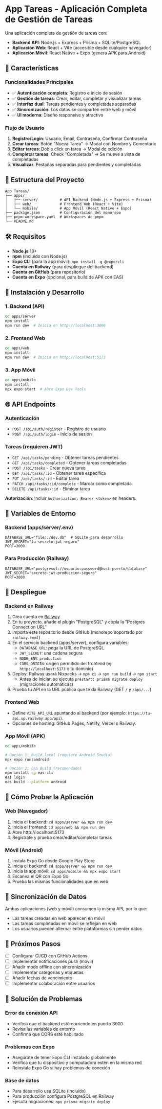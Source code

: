 # App Tareas - Aplicación Completa de Gestión de Tareas

Una aplicación completa de gestión de tareas con:
- **Backend API**: Node.js + Express + Prisma + SQLite/PostgreSQL
- **Aplicación Web**: React + Vite (accesible desde cualquier navegador)
- **Aplicación Móvil**: React Native + Expo (genera APK para Android)

## 🚀 Características

### Funcionalidades Principales
- ✅ **Autenticación completa**: Registro e inicio de sesión
- ✅ **Gestión de tareas**: Crear, editar, completar y visualizar tareas
- ✅ **Interfaz dual**: Tareas pendientes y completadas separadas
- ✅ **Sincronización**: Los datos se comparten entre web y móvil
- ✅ **UI moderna**: Diseño responsive y atractivo

### Flujo de Usuario
1. **Registro/Login**: Usuario, Email, Contraseña, Confirmar Contraseña
2. **Crear tareas**: Botón "Nueva Tarea" → Modal con Nombre y Comentario
3. **Editar tareas**: Doble click en tarea → Modal de edición
4. **Completar tareas**: Check "Completada" → Se mueve a vista de completadas
5. **Visualizar**: Pestañas separadas para pendientes y completadas

## 📁 Estructura del Proyecto

```
App Tareas/
├── apps/
│   ├── server/          # API Backend (Node.js + Express + Prisma)
│   ├── web/             # Frontend Web (React + Vite)
│   └── mobile/          # App Móvil (React Native + Expo)
├── package.json         # Configuración del monorepo
├── pnpm-workspace.yaml  # Workspaces de pnpm
└── README.md
```

## 🛠️ Requisitos

- **Node.js** 18+
- **npm** (incluido con Node.js)
- **Expo CLI** (para la app móvil): `npm install -g @expo/cli`
- **Cuenta en Railway** (para despliegue del backend)
- **Cuenta en GitHub** (para repositorio)
- **Cuenta en Expo** (opcional, para build de APK con EAS)

## 🚀 Instalación y Desarrollo

### 1. Backend (API)
```bash
cd apps/server
npm install
npm run dev  # Inicia en http://localhost:3000
```

### 2. Frontend Web
```bash
cd apps/web
npm install
npm run dev  # Inicia en http://localhost:5173
```

### 3. App Móvil
```bash
cd apps/mobile
npm install
npx expo start  # Abre Expo Dev Tools
```

## 🌐 API Endpoints

### Autenticación
- `POST /api/auth/register` - Registro de usuario
- `POST /api/auth/login` - Inicio de sesión

### Tareas (requieren JWT)
- `GET /api/tasks/pending` - Obtener tareas pendientes
- `GET /api/tasks/completed` - Obtener tareas completadas
- `POST /api/tasks` - Crear nueva tarea
- `GET /api/tasks/:id` - Obtener tarea específica
- `PUT /api/tasks/:id` - Editar tarea
- `PATCH /api/tasks/:id/complete` - Marcar como completada
- `DELETE /api/tasks/:id` - Eliminar tarea

**Autorización**: Incluir `Authorization: Bearer <token>` en headers.

## 🔧 Variables de Entorno

### Backend (apps/server/.env)
```env
DATABASE_URL="file:./dev.db"  # SQLite para desarrollo
JWT_SECRET="tu-secreto-jwt-seguro"
PORT=3000
```

### Para Producción (Railway)
```env
DATABASE_URL="postgresql://usuario:password@host:puerto/database"
JWT_SECRET="secreto-jwt-produccion-seguro"
PORT=3000
```

## 🚀 Despliegue

### Backend en Railway
1. Crea cuenta en [Railway](https://railway.app)
2. En tu proyecto, añade el plugin "PostgreSQL" y copia la "Postgres Connection URL"
3. Importa este repositorio desde GitHub (monorepo soportado por `railway.toml`)
4. En el servicio backend (apps/server), configura variables:
   - `DATABASE_URL`: pega la URL de PostgreSQL
   - `JWT_SECRET`: una cadena segura
   - `NODE_ENV`: `production`
   - `CORS_ORIGIN`: origen permitido del frontend (ej: `http://localhost:5173` o tu dominio)
5. Deploy: Railway usará Nixpacks → `npm ci` → `npm run build` → `npm start`
   - Antes de iniciar, se ejecuta `prestart: prisma migrate deploy` (migraciones automáticas)
6. Prueba tu API en la URL pública que te da Railway (GET `/` y `/api/...`)

### Frontend Web
- Define `VITE_API_URL` apuntando al backend (por ejemplo: `https://tu-api.up.railway.app/api`).
- Opciones de hosting: GitHub Pages, Netlify, Vercel o Railway.

### App Móvil (APK)
```bash
cd apps/mobile

# Opción 1: Build local (requiere Android Studio)
npx expo run:android

# Opción 2: EAS Build (recomendado)
npm install -g eas-cli
eas login
eas build --platform android
```

## 📱 Cómo Probar la Aplicación

### Web (Navegador)
1. Inicia el backend: `cd apps/server && npm run dev`
2. Inicia el frontend: `cd apps/web && npm run dev`
3. Abre http://localhost:5173
4. Regístrate y prueba crear/editar/completar tareas

### Móvil (Android)
1. Instala Expo Go desde Google Play Store
2. Inicia el backend: `cd apps/server && npm run dev`
3. Inicia la app móvil: `cd apps/mobile && npx expo start`
4. Escanea el QR con Expo Go
5. Prueba las mismas funcionalidades que en web

## 🔄 Sincronización de Datos

Ambas aplicaciones (web y móvil) consumen la misma API, por lo que:
- Las tareas creadas en web aparecen en móvil
- Las tareas completadas en móvil se reflejan en web
- Los usuarios pueden alternar entre plataformas sin perder datos

## 🎯 Próximos Pasos

- [ ] Configurar CI/CD con GitHub Actions
- [ ] Implementar notificaciones push (móvil)
- [ ] Añadir modo offline con sincronización
- [ ] Implementar categorías y etiquetas
- [ ] Añadir fechas de vencimiento
- [ ] Implementar colaboración entre usuarios

## 🐛 Solución de Problemas

### Error de conexión API
- Verifica que el backend esté corriendo en puerto 3000
- Revisa las variables de entorno
- Confirma que CORS esté habilitado

### Problemas con Expo
- Asegúrate de tener Expo CLI instalado globalmente
- Verifica que tu dispositivo y computadora estén en la misma red
- Reinstala Expo Go si hay problemas de conexión

### Base de datos
- Para desarrollo usa SQLite (incluido)
- Para producción configura PostgreSQL en Railway
- Ejecuta migraciones: `npx prisma migrate deploy`
